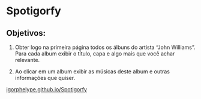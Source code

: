 <h1>Spotigorfy</h1>

<h2>Objetivos:</h2>

1) Obter logo na primeira página todos os álbuns do artista “John Williams”. Para cada album exibir o título, capa e algo mais que você achar relevante.

2) Ao clicar em um album exibir as músicas deste album e outras informações que quiser.

<a href="https://igorphelype.github.io/Spotigorfy/">igorphelype.github.io/Spotigorfy</a>
